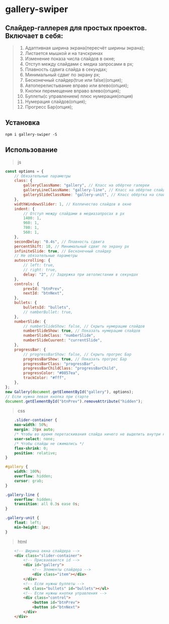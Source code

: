# gallery-swiper
## Слайдер-галлерея для простых проектов. Включает в себя: 
>1. Адаптивная ширина экрана(пересчёт ширины экрана);
>2. Листается мышкой и на тачскринах
>3. Изменение показа числа слайдов в окне;
>4. Отступ между слайдами с медиа запросами в px;
>5. Плавность сдвига слайда в секундах;
>6. Минимальный сдвиг по экрану px;
>7. Бесконечный слайдер(true или false)(опция);
>8. Автоперелистывание вправо или влево(опция);
>9. Кнопки перемещение вправо влево(опция);
>10. Буллеты(с управлением) плюс нумерация(опция)
>11. Нумерация слайдов(опция);
>12. Прогресс Бар(опция);
## Установка
    npm i gallery-swiper -S
## Использование
>js
```js
const options = {
    // Обязательные параметры
    class: {
        galleryClassName: "gallery", // Класс на обёртке галереи
        galleryLineClassName: "gallery-line", // Класс на обёртке слайдов
        gallerySlideClassName: "gallery-unit", // Класс обёртка на слайде
    },
    widthWindowsSlider: 1, // Колличество слайдов в окне
    indent: {
        // Отступ между слайдами в медиазапросах в px
        1400: 1,
        960: 1,
        780: 1,
        560: 1,
    },
    secondDelay: "0.4s", // Плавность сдвига
    percentShift: 10, // Минимальный сдвиг по экрану px
    infiniteSlide: true, // Бесконечный слайдер
    // Не обязательные параметры
    autoscrolling: {
        // left: true,
        // right: true,
        delay: "2", // Задержка при автолистании в секундах
    },
    controls: {
        prevId: "btnPrev",
        nextId: "btnNext",
    },
    bullets: {
        bulletsId: "bullets",
        // namberBullet: true,
    },
    numberSlide: {
        // numberSlideShow: false, // Скрыть нумерацию слайдов
        numberSlideShow: true, // Показать нумерацию слайдов
        numberSlideClass: "numberSlide",
        numberSlideCuurent: "currentSlide",
    },
    progressBar: {
        // progressBarShow: false, // Скрыть прогрес Бар
        progressBarShow: true, // Показать прогрес Бар
        progressBarClass: "progressBar",
        progressBarChildClass: "progressBarChild",
        progressColor: "#0857ea", 
        trackColor: "#fff", 
    },
};
new Gallery(document.getElementById("gallery"), options);
// Если нужна левая кнопка при старте
document.getElementById("btnPrev").removeAttribute("hidden");
```
>css
```css
    .slider-container {
    max-width: 50%;
    margin: 20px auto;
    /* Чтобы во время перетаскивания слайда ничего не выделить внутри него */
    user-select: none;
    /* Чтобы слайды не сжимались */
    flex-shrink: 0;
    position: relative;
}

#gallery {
    width: 100%;
    overflow: hidden;
    cursor: grab;
}

.gallery-line {
    overflow: hidden;
    transition: all 0.3s ease 0s;
}

.gallery-unit {
    float: left;
    min-height: 1px;
}
```
>html
```html
    <!-- Ширина окна слайдера -->
    <div class="slider-container">
        <!-- Присваевается id -->
        <div id="gallery">
            <!-- Элементы слайдера -->
            <div class="item"></div>
        </div>
        <!-- Если нужны буллеты -->
        <ul class="bullets" id="bullets"></ul>
        <!-- Если нужны кнопки управления -->
        <div class="control">
            <button id="btnPrev">
            <button id="btnNext">
        </div>
    </div>
```
